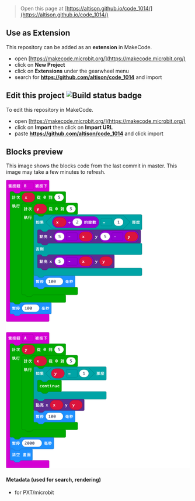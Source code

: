 
> Open this page at [https://altison.github.io/code_1014/](https://altison.github.io/code_1014/)

## Use as Extension

This repository can be added as an **extension** in MakeCode.

* open [https://makecode.microbit.org/](https://makecode.microbit.org/)
* click on **New Project**
* click on **Extensions** under the gearwheel menu
* search for **https://github.com/altison/code_1014** and import

## Edit this project ![Build status badge](https://github.com/altison/code_1014/workflows/MakeCode/badge.svg)

To edit this repository in MakeCode.

* open [https://makecode.microbit.org/](https://makecode.microbit.org/)
* click on **Import** then click on **Import URL**
* paste **https://github.com/altison/code_1014** and click import

## Blocks preview

This image shows the blocks code from the last commit in master.
This image may take a few minutes to refresh.

![A rendered view of the blocks](https://github.com/altison/code_1014/raw/master/.github/makecode/blocks.png)

#### Metadata (used for search, rendering)

* for PXT/microbit
<script src="https://makecode.com/gh-pages-embed.js"></script><script>makeCodeRender("{{ site.makecode.home_url }}", "{{ site.github.owner_name }}/{{ site.github.repository_name }}");</script>
